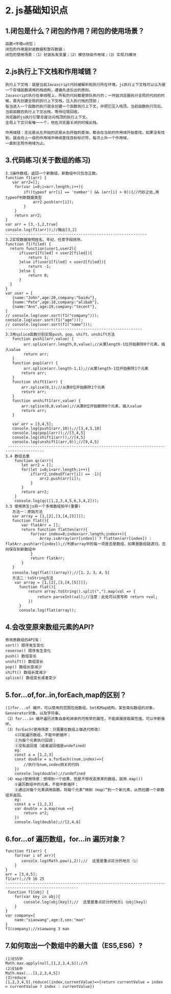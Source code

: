 # 2. js基础知识点
## 1.闭包是什么？闭包的作用？闭包的使用场景？
    函数+环境=闭包；
    闭包的作用是封装数据和暂存数据；
    闭包的使用场景：（1）封装私有变量；（2）模仿块级作用域；（3）实现JS模块
## 2.js执行上下文栈和作用域链？
    执行上下文栈：就是当前Javascript代码被解析和执行所在环境，js执行上下文栈可以认为是一个存储函数调用的栈结构，遵循先进后出的原则。
    Javascript执行在单线程上，所有的代码都是排队执行的；一开始浏览器执行全局的代码的时候，首先创建全局的执行上下文栈，压入执行栈的顶部；
    每当进入一个函数的执行就会创建一个函数执行上下文，并把它压入栈顶。当前函数执行完后，当前函数的执行上下文出栈，等待垃圾回收。
    浏览器的js执行引擎总是访问栈顶的执行上下文。
    全局上下文只有唯一一个，他在浏览器关闭的时候出栈。
    
    作用域链：无论是从左开始的还是从右开始的查询，都会在当前的作用域开始查找，如果没有找到，就会向上一级的作用域中继续查找目标标识符，每次上升一个作用域，
    一直到全局作用域为止。
## 3.代码练习(关于数组的练习)
    3.1操作数组，返回一个新数组，新数组中只包含正数。
    function f1(arr) {
       var arr2=[];
        for(var i=0;i<arr.length;i++){
            if((typeof arr[i] == 'number') && (arr[i] > 0)){//巧妙之处,用typeof判断数据类型
                arr2.push(arr[i]);
            }
        }
        return arr2;
    }
    var arr = [3,-1,2,true]
    console.log(f1(arr));//输出[3,2]
    --------------------------------------------------------------
    3.2实现数据按照姓名、年纪、任意字段排序。
    function f1(filed) {
      return function(user1,user2){
          if(user1[filed] > user2[filed]){
              return 1;
          }else if(user1[filed] < user2[filed]){
              return -1;
          }else {
              return 0;
          }
      }
    }
    var user = [
       {name:"John",age:20,company:"baidu"},
       {name:"Pete",age:18,company:"alibab"},
       {name:"Ann",age:19,company:"tecent"},
    ]
    // console.log(user.sort(f1("company")));
    console.log(user.sort(f1("age")));
    // console.log(user.sort(f1("name")));
    ------------------------------------------------------------
    3.3用splice函数分别实现push、pop、shift、unshift方法
       function push1(arr,value) {
            arr.splice(arr.length,0,value);//从第length-1位开始删除0个元素，插入value
            return arr;
       }
       function pop1(arr) {
            arr.splice(arr.length-1,1);//从第length-1位开始删除1个元素
           return arr;
       }
       function shift1(arr) {
           arr.splice(0,1);//从第0位开始删除1个元素
           return arr;
       }
       function unshift1(arr,value) {
           arr.splice(0,0,value);//从第0位开始删除0个元素，插入value
           return arr;
       }
    
       var arr = [3,4,5];
       console.log(push1(arr,10));//[3,4,5,10]
       console.log(pop1(arr));//[3,4,5]
       console.log(shift1(arr));//[4,5]
       console.log(unshift1(arr,9));//[9,4,5]
     --------------------------------------------------------------------------------------
    3.4 数组去重
        function qc(arr){
           let arr2 = [];
           for(let i=0;i<arr.length;i++){
               if(arr2.indexOf(arr[i]) == -1){
                   arr2.push(arr[i]);
               }
           }
           return arr2;
        }
        console.log(qc([1,2,3,4,5,6,3,4,2]));
    3.5 使用原生js将一个多维数组拍平(重要)
       方法一：原始方法
       var array = [1,[2],[3,[4,[5]]]];
       function flat(){
           var flatArr = [];
           return function flatten(arr){
               for(var index=0;index<arr.length;index++){
                   Array.isArray(arr[index]) ? flatten(arr[index]) : flatArr.push(arr[index]);//判断array中的每一项是否是数组，如果是数组就递归，否则保存到新数组中
               }
               return flatArr;
           }
       }
       console.log(flat()(array));//[1，2，3，4，5]
       方法二：toString方法
        var array = [1,[2],[3,[4,[5]]]];
          function flat(){
              return array.toString().split(",").map(val => {
                  return parseInt(val);//注意：此处可以简写称 return +val;
              })
          }
          console.log(flat(array));
       
## 4.会改变原来数组元素的API?
    修改原数组的API有：
    sort() 顺序发生变化
    reverse() 顺序发生变化
    push() 数组变长
    unshift() 数组变长
    pop() 数组长度减少
    shift() 数组长度减少
    splice() 数组变长或者变少
## 5.for...of,for..in,forEach,map的区别？
    (1)for...of 循环，可以使用的范围包括数组，Set和Map结构，某些类似数组的对象，Gennerator对象，以及字符串。
    （2）for...in 循环遍历对象自身和继承的可枚举的属性，不能直接获取属性值，可以中断循环。
    （3）forEach(使用场景：只需要在数组上做迭代修改) 
        ①只能遍历数组，不能中断循环；
        ②为每个元素执行回调；
        ③没有返回值（或者返回值是undefined）
        eg:
        const a = [1,2,3]
        const double = a.forEach((num,index)=>{
            //执行与num,index相关的代码
        })  
        console.log(double);//undefined
    （4）map(使用场景：想得到一个结果，但是不想改变原来的数组，就用.map())
        ①遍历数组中的元素，不能中断循环；
        ②通过对每个元素调用函数，将每个元素“映射（map）”到一个新元素，从而创建一个新数组并返回。
        eg:
        const a = [1,2,3]
        var double = a.map(num =>{
            return a*2;
        })
        console.log(double);//[2,4,6]
## 6.for...of 遍历数组，for...in 遍历对象？
    function f1(arr) {
        for(var i of arr){
           console.log(Math.pow(i,2));//  这里是重点区分的地方（i）
        }
    }
    arr = [3,4,5];
    f1(arr);//9 16 25
    ------------------------------------------------------------------------------------------------------
     function f1(obj) {
        for(var key in obj){
            console.log(obj[key]);//  这里是重点区分的地方i（obj[key]）
        }
    }
    var company={
        name:"xiaowang",age:3,sex:"man"
    }
    f1(company);//xiaowang 3 man
## 7.如何取出一个数组中的最大值（ES5,ES6）?
    (1)ES5中
    Math.max.apply(null,[1,2,3,4,5]);//5    
    (2)ES6中
    Math.max(...[1,2,3,4,5])
    (3)reduce
    [1,2,3,4,5].reduce((index,currentValue)=>{return currentValue = index > currentValue ? index : currentValue})
    
 